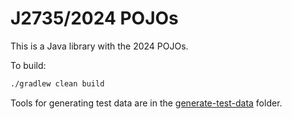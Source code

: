 # J2735/2024 POJOs

This is a Java library with the 2024 POJOs.

To build:

```bash
./gradlew clean build
```
Tools for generating test data are in the
[generate-test-data](../generate-test-data/README.md)
folder.